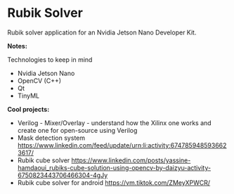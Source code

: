# Rubik Solver

Rubik solver application for an Nvidia Jetson Nano Developer Kit.

**Notes:**

Technologies to keep in mind

- Nvidia Jetson Nano
- OpenCV (C++)
- Qt
- TinyML

**Cool projects:**

- Verilog - Mixer/Overlay - understand how the Xilinx one works and create one for open-source using Verilog
- Mask detection system https://www.linkedin.com/feed/update/urn:li:activity:6747859485936623617/
- Rubik cube solver https://www.linkedin.com/posts/yassine-hamdaoui_rubiks-cube-solution-using-opencv-by-daizyu-activity-6750823443706466304-4gJy
- Rubik cube solver for android https://vm.tiktok.com/ZMeyXPWCR/
 
